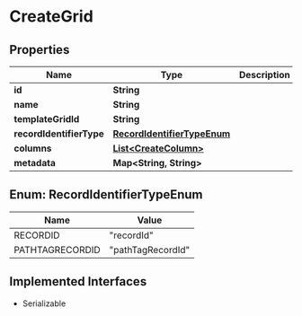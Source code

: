 

# CreateGrid


## Properties

| Name | Type | Description | Notes |
|------------ | ------------- | ------------- | -------------|
|**id** | **String** |  |  [optional] |
|**name** | **String** |  |  |
|**templateGridId** | **String** |  |  [optional] |
|**recordIdentifierType** | [**RecordIdentifierTypeEnum**](#RecordIdentifierTypeEnum) |  |  [optional] |
|**columns** | [**List&lt;CreateColumn&gt;**](CreateColumn.md) |  |  [optional] |
|**metadata** | **Map&lt;String, String&gt;** |  |  [optional] |



## Enum: RecordIdentifierTypeEnum

| Name | Value |
|---- | -----|
| RECORDID | &quot;recordId&quot; |
| PATHTAGRECORDID | &quot;pathTagRecordId&quot; |


## Implemented Interfaces

* Serializable


